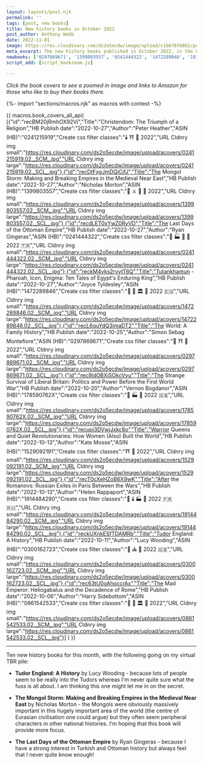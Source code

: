 ```yaml
---
layout: layouts/post.njk
permalink: ''
tags: [post, new books]
title: New history books in October 2022
post_author: Anthony Webb
date: 2022-11-01
image: https://res.cloudinary.com/ds2o5ecdw/image/upload/v1667076802/posts/Oct22_HistoryBooks.png
meta_excerpt: The new history books published in October 2022, in the UK, in hardback? Here they are!
newbooks: ['0297869671', '1399803557', '0241444322', '1472289846', '1914484290', '0300162723']
script_add: [script_bookzoom.js]

---
```


_Click the book covers to see a zoomed in image and links to Amazon for those who like to buy their books there._

{%- import "sections/macros.njk" as macros with context -%}

{{ macros.book_covers_all_api(
[{"id":"recBM20jRmhOX92Vi","Title":"Christendom: The Triumph of a Religion","HB Publish date":"2022-10-27","Author":"Peter Heather","ASIN (HB)":"0241215919","Create css filter classes":"🕯️ ⛩️ 🥐 2022","URL Cldnry img small":"https://res.cloudinary.com/ds2o5ecdw/image/upload/acovers/0241215919.02._SCM_.jpg","URL Cldnry img large":"https://res.cloudinary.com/ds2o5ecdw/image/upload/acovers/0241215919.02._SCL_.jpg"},{"id":"recDtFxgJmDQiCjfJ","Title":"The Mongol Storm: Making and Breaking Empires in the Medieval Near East","HB Publish date":"2022-10-27","Author":"Nicholas Morton","ASIN (HB)":"1399803557","Create css filter classes":"👑 ⚔️ 🏰 🍜 2022","URL Cldnry img small":"https://res.cloudinary.com/ds2o5ecdw/image/upload/acovers/1399803557.02._SCM_.jpg","URL Cldnry img large":"https://res.cloudinary.com/ds2o5ecdw/image/upload/acovers/1399803557.02._SCL_.jpg"},{"id":"recdLET0xYwZ0RyVD","Title":"The Last Days of the Ottoman Empire","HB Publish date":"2022-10-27","Author":"Ryan Gingeras","ASIN (HB)":"0241444322","Create css filter classes":"👑 🏭 🍜 🥐 2022 🇹🇷","URL Cldnry img small":"https://res.cloudinary.com/ds2o5ecdw/image/upload/acovers/0241444322.02._SCM_.jpg","URL Cldnry img large":"https://res.cloudinary.com/ds2o5ecdw/image/upload/acovers/0241444322.02._SCL_.jpg"},{"id":"reckM4vks2rvytT6Q","Title":"Tutankhamun - Pharoah, Icon, Enigma: Ten Tales of Egypt's Enduring King","HB Publish date":"2022-10-27","Author":"Joyce Tyldesley","ASIN (HB)":"1472289846","Create css filter classes":"👑 🚽 🏛️ 🍗 2022 🇪🇬","URL Cldnry img small":"https://res.cloudinary.com/ds2o5ecdw/image/upload/acovers/1472289846.02._SCM_.jpg","URL Cldnry img large":"https://res.cloudinary.com/ds2o5ecdw/image/upload/acovers/1472289846.02._SCL_.jpg"},{"id":"recL6quYdQ3imaDT2","Title":"The World: A Family History","HB Publish date":"2022-10-25","Author":"Simon Sebag Montefiore","ASIN (HB)":"0297869671","Create css filter classes":"👑 ⛩️ 🍭 2022","URL Cldnry img small":"https://res.cloudinary.com/ds2o5ecdw/image/upload/acovers/0297869671.02._SCM_.jpg","URL Cldnry img large":"https://res.cloudinary.com/ds2o5ecdw/image/upload/acovers/0297869671.02._SCL_.jpg"},{"id":"rec9ldOBXiSOkcVyu","Title":"The Strange Survival of Liberal Britain: Politics and Power Before the First World War","HB Publish date":"2022-10-20","Author":"Vernon Bogdanor","ASIN (HB)":"178590762X","Create css filter classes":"👑 🏭 🥐 2022 🇬🇧","URL Cldnry img small":"https://res.cloudinary.com/ds2o5ecdw/image/upload/acovers/178590762X.02._SCM_.jpg","URL Cldnry img large":"https://res.cloudinary.com/ds2o5ecdw/image/upload/acovers/178590762X.02._SCL_.jpg"},{"id":"recupi3DVwjJxkc8o","Title":"Warrior Queens and Quiet Revolutionaries: How Women (Also) Built the World","HB Publish date":"2022-10-13","Author":"Kate Mosse","ASIN (HB)":"1529092191","Create css filter classes":"⛩️ 🍭 2022","URL Cldnry img small":"https://res.cloudinary.com/ds2o5ecdw/image/upload/acovers/1529092191.02._SCM_.jpg","URL Cldnry img large":"https://res.cloudinary.com/ds2o5ecdw/image/upload/acovers/1529092191.02._SCL_.jpg"},{"id":"recT0cXeHZoB6X9wK","Title":"After the Romanovs: Russian Exiles in Paris Between the Wars","HB Publish date":"2022-10-13","Author":"Helen Rappaport","ASIN (HB)":"1914484290","Create css filter classes":"👑 🕯️ 🏭 🥐 2022 🇫🇷 🇷🇺","URL Cldnry img small":"https://res.cloudinary.com/ds2o5ecdw/image/upload/acovers/1914484290.02._SCM_.jpg","URL Cldnry img large":"https://res.cloudinary.com/ds2o5ecdw/image/upload/acovers/1914484290.02._SCL_.jpg"},{"id":"reckUXnkESfTDAMRb","Title":"Tudor England: A History","HB Publish date":"2022-10-11","Author":"Lucy Wooding","ASIN (HB)":"0300162723","Create css filter classes":"👑 ⛪ 🥐 2022 🇬🇧","URL Cldnry img small":"https://res.cloudinary.com/ds2o5ecdw/image/upload/acovers/0300162723.02._SCM_.jpg","URL Cldnry img large":"https://res.cloudinary.com/ds2o5ecdw/image/upload/acovers/0300162723.02._SCL_.jpg"},{"id":"rec63tU0oAhoccrAx","Title":"The Mad Emperor: Heliogabalus and the Decadence of Rome","HB Publish date":"2022-10-06","Author":"Harry Sidebottom","ASIN (HB)":"0861542533","Create css filter classes":"👑 🚽 🏛️ 🥐 2022","URL Cldnry img small":"https://res.cloudinary.com/ds2o5ecdw/image/upload/acovers/0861542533.02._SCM_.jpg","URL Cldnry img large":"https://res.cloudinary.com/ds2o5ecdw/image/upload/acovers/0861542533.02._SCL_.jpg"}]
) }}

---

Ten new history books for this month, with the following going on my virtual TBR pile:

- __Tudor England: A History__ by Lucy Wooding - because lots of people seem to be really into the Tudors whereas I'm never quite sure what the fuss is all about. I am thinking this one might let me in on the secret.

- __The Mongol Storm: Making and Breaking Empires in the Medieval Near East__ by Nicholas Morton - the Mongols were obviously massively important in this hugely important area of the world (the centre of Eurasian civilisation one could argue) but they often seem peripheral characters in other national histories. I'm hoping that this book will provide more focus.

- __The Last Days of the Ottoman Empire__ by Ryan Gingeras - because I have a strong interest in Turkish and Ottoman history but always feel that I never quite know enough!